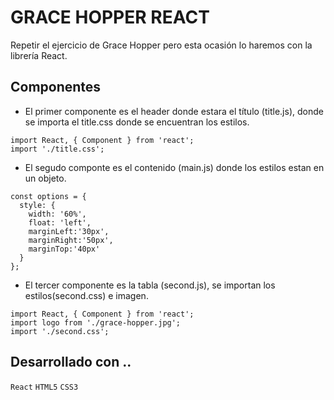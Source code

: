 # GRACE HOPPER REACT
Repetir el ejercicio de Grace Hopper pero esta ocasión lo haremos con la librería React.

## Componentes

* El primer componente es el header donde estara el título (title.js), donde se importa el title.css donde se encuentran los estilos.

```
import React, { Component } from 'react';
import './title.css';
```

* El segudo componte es el contenido (main.js) donde los estilos estan en un objeto.

```
const options = {
  style: {
    width: '60%',
    float: 'left',
    marginLeft:'30px',
    marginRight:'50px',
    marginTop:'40px'
  }
};
```

* El tercer componente es la tabla (second.js), se importan los estilos(second.css) e imagen.
```
import React, { Component } from 'react';
import logo from './grace-hopper.jpg';
import './second.css';

```
## Desarrollado con ..
`React` `HTML5` `CSS3`




